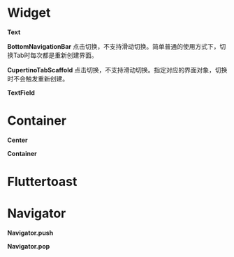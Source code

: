 # Widget

**Text**

**BottomNavigationBar**
  点击切换，不支持滑动切换。简单普通的使用方式下，切换Tab时每次都是重新创建界面。
  
**CupertinoTabScaffold**
  点击切换，不支持滑动切换。指定对应的界面对象，切换时不会触发重新创建。

**TextField**

# Container

**Center**

**Container**
  
# Fluttertoast

# Navigator

**Navigator.push**

**Navigator.pop**
